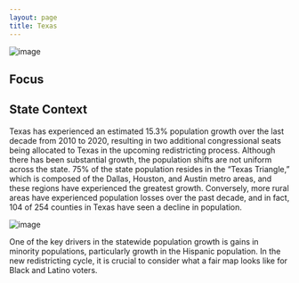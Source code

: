 ```yaml
---
layout: page
title: Texas
---
```


![image](https://user-images.githubusercontent.com/2799135/129251434-135ef164-32c9-43ee-bd97-4a92d3b3e3b8.png)


## Focus

## State Context
Texas has experienced an estimated 15.3% population growth over the last decade from 2010 to 2020, resulting in two additional congressional seats being allocated to Texas in the upcoming redistricting process. Although there has been substantial growth, the population shifts are not uniform across the state. 75% of the state population resides in the “Texas Triangle,” which is composed of the Dallas, Houston, and Austin metro areas, and these regions have experienced the greatest growth.  Conversely, more rural areas have experienced population losses over the past decade, and in fact, 104 of 254 counties in Texas have seen a decline in population. 

![image](https://user-images.githubusercontent.com/2799135/129251558-a9f181f1-3647-4349-b147-2e1290ef955e.png)

One of the key drivers in the statewide population growth is gains in minority populations, particularly growth in the Hispanic population. In the new redistricting cycle, it is crucial to consider what a fair map looks like for Black and Latino voters. 
